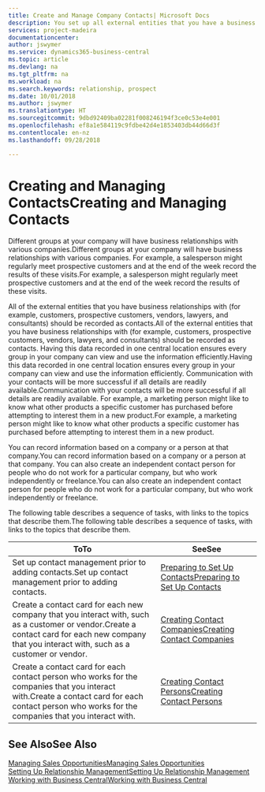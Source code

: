 ```yaml
---
title: Create and Manage Company Contacts| Microsoft Docs
description: You set up all external entities that you have a business relationship with (such as prospects, customers, vendors, and consultants) as contacts.
services: project-madeira
documentationcenter: 
author: jswymer
ms.service: dynamics365-business-central
ms.topic: article
ms.devlang: na
ms.tgt_pltfrm: na
ms.workload: na
ms.search.keywords: relationship, prospect
ms.date: 10/01/2018
ms.author: jswymer
ms.translationtype: HT
ms.sourcegitcommit: 9dbd92409ba02281f008246194f3ce0c53e4e001
ms.openlocfilehash: ef8a1e584119c9fdbe42d4e1853403db44d66d3f
ms.contentlocale: en-nz
ms.lasthandoff: 09/28/2018

---
```

# <a name="creating-and-managing-contacts"></a><span data-ttu-id="15061-103">Creating and Managing Contacts</span><span class="sxs-lookup"><span data-stu-id="15061-103">Creating and Managing Contacts</span></span>
<span data-ttu-id="15061-104">Different groups at your company will have business relationships with various companies.</span><span class="sxs-lookup"><span data-stu-id="15061-104">Different groups at your company will have business relationships with various companies.</span></span> <span data-ttu-id="15061-105">For example, a salesperson might regularly meet prospective customers and at the end of the week record the results of these visits.</span><span class="sxs-lookup"><span data-stu-id="15061-105">For example, a salesperson might regularly meet prospective customers and at the end of the week record the results of these visits.</span></span>

<span data-ttu-id="15061-106">All of the external entities that you have business relationships with (for example, customers, prospective customers, vendors, lawyers, and consultants) should be recorded as contacts.</span><span class="sxs-lookup"><span data-stu-id="15061-106">All of the external entities that you have business relationships with (for example, customers, prospective customers, vendors, lawyers, and consultants) should be recorded as contacts.</span></span> <span data-ttu-id="15061-107">Having this data recorded in one central location ensures every group in your company can view and use the information efficiently.</span><span class="sxs-lookup"><span data-stu-id="15061-107">Having this data recorded in one central location ensures every group in your company can view and use the information efficiently.</span></span> <span data-ttu-id="15061-108">Communication with your contacts will be more successful if all details are readily available.</span><span class="sxs-lookup"><span data-stu-id="15061-108">Communication with your contacts will be more successful if all details are readily available.</span></span> <span data-ttu-id="15061-109">For example, a marketing person might like to know what other products a specific customer has purchased before attempting to interest them in a new product.</span><span class="sxs-lookup"><span data-stu-id="15061-109">For example, a marketing person might like to know what other products a specific customer has purchased before attempting to interest them in a new product.</span></span>

<span data-ttu-id="15061-110">You can record information based on a company or a person at that company.</span><span class="sxs-lookup"><span data-stu-id="15061-110">You can record information based on a company or a person at that company.</span></span> <span data-ttu-id="15061-111">You can also create an independent contact person for people who do not work for a particular company, but who work independently or freelance.</span><span class="sxs-lookup"><span data-stu-id="15061-111">You can also create an independent contact person for people who do not work for a particular company, but who work independently or freelance.</span></span>

<span data-ttu-id="15061-112">The following table describes a sequence of tasks, with links to the topics that describe them.</span><span class="sxs-lookup"><span data-stu-id="15061-112">The following table describes a sequence of tasks, with links to the topics that describe them.</span></span>

| <span data-ttu-id="15061-113">To</span><span class="sxs-lookup"><span data-stu-id="15061-113">To</span></span> | <span data-ttu-id="15061-114">See</span><span class="sxs-lookup"><span data-stu-id="15061-114">See</span></span> |
| --- | --- |
| <span data-ttu-id="15061-115">Set up contact management prior to adding contacts.</span><span class="sxs-lookup"><span data-stu-id="15061-115">Set up contact management prior to adding contacts.</span></span> |[<span data-ttu-id="15061-116">Preparing to Set Up Contacts</span><span class="sxs-lookup"><span data-stu-id="15061-116">Preparing to Set Up Contacts</span></span>](marketing-setup-contacts.md) |
| <span data-ttu-id="15061-117">Create a contact card for each new company that you interact with, such as a customer or vendor.</span><span class="sxs-lookup"><span data-stu-id="15061-117">Create a contact card for each new company that you interact with, such as a customer or vendor.</span></span> |[<span data-ttu-id="15061-118">Creating Contact Companies</span><span class="sxs-lookup"><span data-stu-id="15061-118">Creating Contact Companies</span></span>](marketing-create-contact-companies.md) |
| <span data-ttu-id="15061-119">Create a contact card for each contact person who works for the companies that you interact with.</span><span class="sxs-lookup"><span data-stu-id="15061-119">Create a contact card for each contact person who works for the companies that you interact with.</span></span> |[<span data-ttu-id="15061-120">Creating Contact Persons</span><span class="sxs-lookup"><span data-stu-id="15061-120">Creating Contact Persons</span></span>](marketing-create-contact-persons.md) |

## <a name="see-also"></a><span data-ttu-id="15061-121">See Also</span><span class="sxs-lookup"><span data-stu-id="15061-121">See Also</span></span>
[<span data-ttu-id="15061-122">Managing Sales Opportunities</span><span class="sxs-lookup"><span data-stu-id="15061-122">Managing Sales Opportunities</span></span>](marketing-manage-sales-opportunities.md)  
[<span data-ttu-id="15061-123">Setting Up Relationship Management</span><span class="sxs-lookup"><span data-stu-id="15061-123">Setting Up Relationship Management</span></span>](marketing-setup-marketing.md)  
[<span data-ttu-id="15061-124">Working with Business Central</span><span class="sxs-lookup"><span data-stu-id="15061-124">Working with Business Central</span></span>](ui-work-product.md)  


